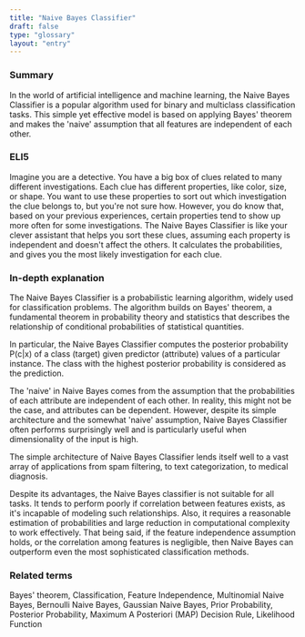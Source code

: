 ```yaml
---
title: "Naive Bayes Classifier"
draft: false
type: "glossary"
layout: "entry"
---
```


### Summary

In the world of artificial intelligence and machine learning, the Naive Bayes Classifier is a popular algorithm used for binary and multiclass classification tasks. This simple yet effective model is based on applying Bayes' theorem and makes the 'naive' assumption that all features are independent of each other.

### ELI5

Imagine you are a detective. You have a big box of clues related to many different investigations. Each clue has different properties, like color, size, or shape. You want to use these properties to sort out which investigation the clue belongs to, but you're not sure how. However, you do know that, based on your previous experiences, certain properties tend to show up more often for some investigations. The Naive Bayes Classifier is like your clever assistant that helps you sort these clues, assuming each property is independent and doesn't affect the others. It calculates the probabilities, and gives you the most likely investigation for each clue. 

### In-depth explanation

The Naive Bayes Classifier is a probabilistic learning algorithm, widely used for classification problems. The algorithm builds on Bayes' theorem, a fundamental theorem in probability theory and statistics that describes the relationship of conditional probabilities of statistical quantities.

In particular, the Naive Bayes Classifier computes the posterior probability P(c|x) of a class (target) given predictor (attribute) values of a particular instance. The class with the highest posterior probability is considered as the prediction. 

The 'naive' in Naive Bayes comes from the assumption that the probabilities of each attribute are independent of each other. In reality, this might not be the case, and attributes can be dependent. However, despite its simple architecture and the somewhat 'naive' assumption, Naive Bayes Classifier often performs surprisingly well and is particularly useful when dimensionality of the input is high.

The simple architecture of Naive Bayes Classifier lends itself well to a vast array of applications from spam filtering, to text categorization, to medical diagnosis.

Despite its advantages, the Naive Bayes classifier is not suitable for all tasks. It tends to perform poorly if correlation between features exists, as it's incapable of modeling such relationships. Also, it requires a reasonable estimation of probabilities and large reduction in computational complexity to work effectively. That being said, if the feature independence assumption holds, or the correlation among features is negligible, then Naive Bayes can outperform even the most sophisticated classification methods.

### Related terms

Bayes' theorem, Classification, Feature Independence, Multinomial Naive Bayes, Bernoulli Naive Bayes, Gaussian Naive Bayes, Prior Probability, Posterior Probability, Maximum A Posteriori (MAP) Decision Rule, Likelihood Function

